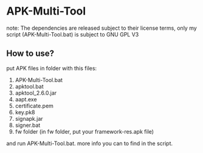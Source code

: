 # APK-Multi-Tool
note: The dependencies are released subject to their license terms,   only my script (APK-Multi-Tool.bat) is subject to GNU GPL V3
## How to use?
put APK files in folder with this files:
 1. APK-Multi-Tool.bat
 2. apktool.bat
 3. apktool_2.6.0.jar
 4. aapt.exe
 5. certificate.pem
 6. key.pk8
 7. signapk.jar
 8. signer.bat
 9. fw folder (in fw folder, put your framework-res.apk file)
 
 and run APK-Multi-Tool.bat. more info you can to find in the script.

